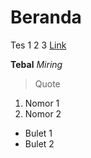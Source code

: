 

# Beranda

Tes 1 2 3 [Link](https://google.com)

**Tebal** *Miring*

> Quote 

1. Nomor 1
2. Nomor 2

+ Bulet 1
+ Bulet 2


